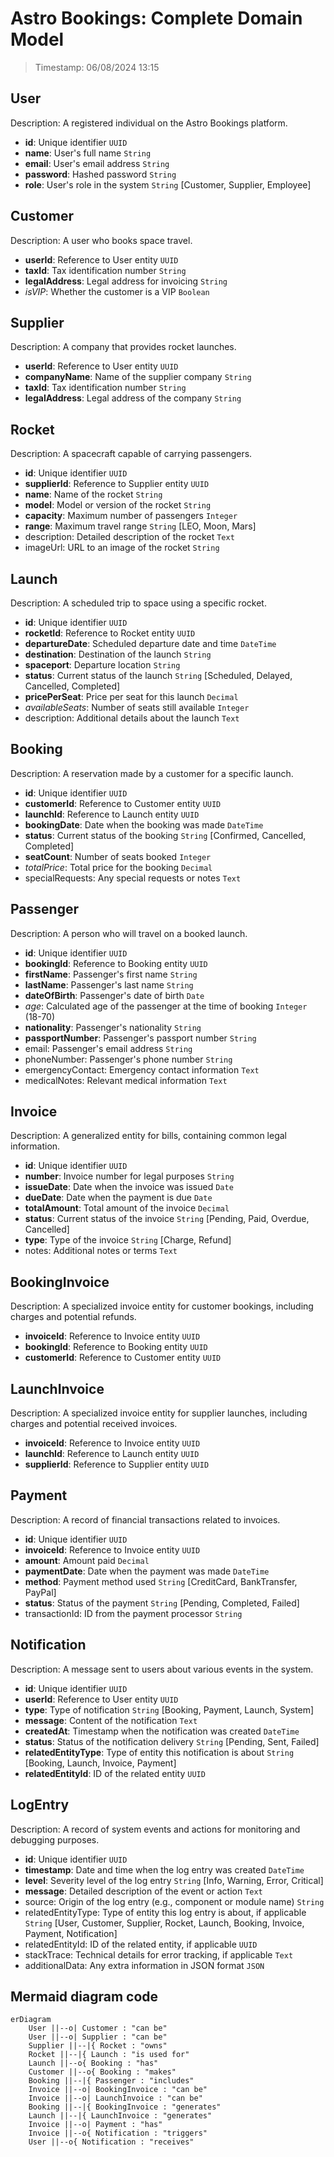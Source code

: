 # Astro Bookings: Complete Domain Model

> Timestamp: 06/08/2024 13:15

## User

Description: A registered individual on the Astro Bookings platform.

- **id**: Unique identifier `UUID`
- **name**: User's full name `String`
- **email**: User's email address `String`
- **password**: Hashed password `String`
- **role**: User's role in the system `String` [Customer, Supplier, Employee]

## Customer

Description: A user who books space travel.

- **userId**: Reference to User entity `UUID`
- **taxId**: Tax identification number `String`
- **legalAddress**: Legal address for invoicing `String`
- _isVIP_: Whether the customer is a VIP `Boolean`

## Supplier

Description: A company that provides rocket launches.

- **userId**: Reference to User entity `UUID`
- **companyName**: Name of the supplier company `String`
- **taxId**: Tax identification number `String`
- **legalAddress**: Legal address of the company `String`

## Rocket

Description: A spacecraft capable of carrying passengers.

- **id**: Unique identifier `UUID`
- **supplierId**: Reference to Supplier entity `UUID`
- **name**: Name of the rocket `String`
- **model**: Model or version of the rocket `String`
- **capacity**: Maximum number of passengers `Integer`
- **range**: Maximum travel range `String` [LEO, Moon, Mars]
- description: Detailed description of the rocket `Text`
- imageUrl: URL to an image of the rocket `String`

## Launch

Description: A scheduled trip to space using a specific rocket.

- **id**: Unique identifier `UUID`
- **rocketId**: Reference to Rocket entity `UUID`
- **departureDate**: Scheduled departure date and time `DateTime`
- **destination**: Destination of the launch `String`
- **spaceport**: Departure location `String`
- **status**: Current status of the launch `String` [Scheduled, Delayed, Cancelled, Completed]
- **pricePerSeat**: Price per seat for this launch `Decimal`
- _availableSeats_: Number of seats still available `Integer`
- description: Additional details about the launch `Text`

## Booking

Description: A reservation made by a customer for a specific launch.

- **id**: Unique identifier `UUID`
- **customerId**: Reference to Customer entity `UUID`
- **launchId**: Reference to Launch entity `UUID`
- **bookingDate**: Date when the booking was made `DateTime`
- **status**: Current status of the booking `String` [Confirmed, Cancelled, Completed]
- **seatCount**: Number of seats booked `Integer`
- _totalPrice_: Total price for the booking `Decimal`
- specialRequests: Any special requests or notes `Text`

## Passenger

Description: A person who will travel on a booked launch.

- **id**: Unique identifier `UUID`
- **bookingId**: Reference to Booking entity `UUID`
- **firstName**: Passenger's first name `String`
- **lastName**: Passenger's last name `String`
- **dateOfBirth**: Passenger's date of birth `Date`
- _age_: Calculated age of the passenger at the time of booking `Integer` (18-70)
- **nationality**: Passenger's nationality `String`
- **passportNumber**: Passenger's passport number `String`
- email: Passenger's email address `String`
- phoneNumber: Passenger's phone number `String`
- emergencyContact: Emergency contact information `Text`
- medicalNotes: Relevant medical information `Text`

## Invoice

Description: A generalized entity for bills, containing common legal information.

- **id**: Unique identifier `UUID`
- **number**: Invoice number for legal purposes `String`
- **issueDate**: Date when the invoice was issued `Date`
- **dueDate**: Date when the payment is due `Date`
- **totalAmount**: Total amount of the invoice `Decimal`
- **status**: Current status of the invoice `String` [Pending, Paid, Overdue, Cancelled]
- **type**: Type of the invoice `String` [Charge, Refund]
- notes: Additional notes or terms `Text`

## BookingInvoice

Description: A specialized invoice entity for customer bookings, including charges and potential refunds.

- **invoiceId**: Reference to Invoice entity `UUID`
- **bookingId**: Reference to Booking entity `UUID`
- **customerId**: Reference to Customer entity `UUID`

## LaunchInvoice

Description: A specialized invoice entity for supplier launches, including charges and potential received invoices.

- **invoiceId**: Reference to Invoice entity `UUID`
- **launchId**: Reference to Launch entity `UUID`
- **supplierId**: Reference to Supplier entity `UUID`

## Payment

Description: A record of financial transactions related to invoices.

- **id**: Unique identifier `UUID`
- **invoiceId**: Reference to Invoice entity `UUID`
- **amount**: Amount paid `Decimal`
- **paymentDate**: Date when the payment was made `DateTime`
- **method**: Payment method used `String` [CreditCard, BankTransfer, PayPal]
- **status**: Status of the payment `String` [Pending, Completed, Failed]
- transactionId: ID from the payment processor `String`

## Notification

Description: A message sent to users about various events in the system.

- **id**: Unique identifier `UUID`
- **userId**: Reference to User entity `UUID`
- **type**: Type of notification `String` [Booking, Payment, Launch, System]
- **message**: Content of the notification `Text`
- **createdAt**: Timestamp when the notification was created `DateTime`
- **status**: Status of the notification delivery `String` [Pending, Sent, Failed]
- **relatedEntityType**: Type of entity this notification is about `String` [Booking, Launch, Invoice, Payment]
- **relatedEntityId**: ID of the related entity `UUID`

## LogEntry

Description: A record of system events and actions for monitoring and debugging purposes.

- **id**: Unique identifier `UUID`
- **timestamp**: Date and time when the log entry was created `DateTime`
- **level**: Severity level of the log entry `String` [Info, Warning, Error, Critical]
- **message**: Detailed description of the event or action `Text`
- source: Origin of the log entry (e.g., component or module name) `String`
- relatedEntityType: Type of entity this log entry is about, if applicable `String` [User, Customer, Supplier, Rocket, Launch, Booking, Invoice, Payment, Notification]
- relatedEntityId: ID of the related entity, if applicable `UUID`
- stackTrace: Technical details for error tracking, if applicable `Text`
- additionalData: Any extra information in JSON format `JSON`

## Mermaid diagram code

```mermaid
erDiagram
    User ||--o| Customer : "can be"
    User ||--o| Supplier : "can be"
    Supplier ||--|{ Rocket : "owns"
    Rocket ||--|{ Launch : "is used for"
    Launch ||--o{ Booking : "has"
    Customer ||--o{ Booking : "makes"
    Booking ||--|{ Passenger : "includes"
    Invoice ||--o| BookingInvoice : "can be"
    Invoice ||--o| LaunchInvoice : "can be"
    Booking ||--|{ BookingInvoice : "generates"
    Launch ||--|{ LaunchInvoice : "generates"
    Invoice ||--o| Payment : "has"
    Invoice ||--o{ Notification : "triggers"
    User ||--o{ Notification : "receives"
```
